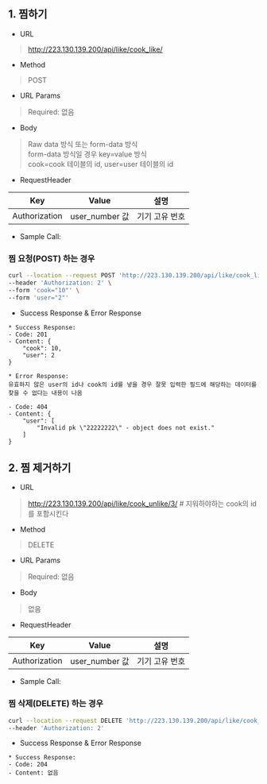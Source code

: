 ## 1. 찜하기
* URL
> http://223.130.139.200/api/like/cook_like/

* Method
> POST

* URL Params
> Required: 없음

* Body
> Raw data 방식 또는 form-data 방식 \
> form-data 방식일 경우 key=value 방식 \
> cook=cook 테이블의 id, user=user 테이블의 id

* RequestHeader

| Key      | Value         | 설명       |
| -------- |---------------|----------|
| Authorization | user_number 값 | 기기 고유 번호 |

* Sample Call:

### 찜 요청(POST) 하는 경우
```bash
curl --location --request POST 'http://223.130.139.200/api/like/cook_like/' \
--header 'Authorization: 2' \
--form 'cook="10"' \
--form 'user="2"'
```
* Success Response & Error Response
```
* Success Response:
- Code: 201
- Content: {
    "cook": 10,
    "user": 2
}

* Error Response:
유효하지 않은 user의 id나 cook의 id를 넣을 경우 잘못 입력한 필드에 해당하는 데이터를 찾을 수 없다는 내용이 나옴

- Code: 404
- Content: {
    "user": [
        "Invalid pk \"22222222\" - object does not exist."
    ]
}
```

## 2. 찜 제거하기

* URL
> http://223.130.139.200/api/like/cook_unlike/3/  # 지워하야하는 cook의 id를 포함시킨다
* Method
> DELETE

* URL Params
> Required: 없음

* Body
> 없음

* RequestHeader

| Key      | Value         | 설명       |
| -------- |---------------|----------|
| Authorization | user_number 값 | 기기 고유 번호 |

* Sample Call:

### 찜 삭제(DELETE) 하는 경우
```bash
curl --location --request DELETE 'http://223.130.139.200/api/like/cook_unlike/59/' \
--header 'Authorization: 2'
```
* Success Response & Error Response
```
* Success Response:
- Code: 204
- Content: 없음

```
